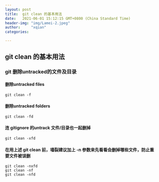 ```yaml
---
layout: post
title:  git clean 的基本用法
date:   2021-06-01 15:12:15 GMT+0800 (China Standard Time)
header-img: "img/Lamei-2.jpeg"
author:     "xqian"
categories: 

---
```


## git clean 的基本用法

### git 删除untracked的文件及目录

#### 删除untracked files

`git clean -f`

#### 删除untracked folders 

`git clean -fd`

#### 连 gitignore 的untrack 文件/目录也一起删掉
`git clean -xfd`

#### 在用上述 git clean 前，墙裂建议加上 -n 参数来先看看会删掉哪些文件，防止重要文件被误删

```
git clean -nxfd
git clean -nf
git clean -nfd
```